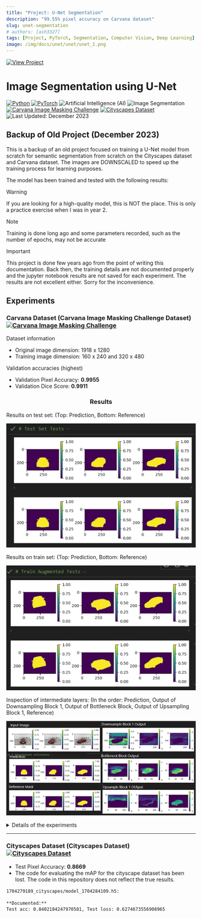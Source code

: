 ```yaml
---
title: "Project: U-Net Segmentation"
description: "99.55% pixel accuracy on Carvana dataset"
slug: unet-segmentation
# authors: [ash3327]
tags: [Project, PyTorch, Segmentation, Computer Vision, Deep Learning]
image: /img/docs/unet/unet/unet_1.png
---
```


[![View Project](https://img.shields.io/badge/View_Project-U--Net%20Segmentation-4285F4?style=for-the-badge&logo=github&logoColor=white)](https://github.com/ash3327/ImageSegmentation-UNet)

# Image Segmentation using U-Net
[![Python](https://img.shields.io/badge/Python-3776AB.svg?logo=python&logoColor=white)](https://www.python.org/) 
[![PyTorch](https://img.shields.io/badge/PyTorch-EE4C2C.svg?logo=pytorch&logoColor=white)](https://pytorch.org/) 
![Artificial Intelligence (AI)](https://img.shields.io/badge/Artificial%20Intelligence%20(AI)-orange.svg?logo=ai&logoColor=white)
![Image Segmentation](https://img.shields.io/badge/Image%20Segmentation-red.svg?logo=segmentation&logoColor=white)
[![Carvana Image Masking Challenge](https://img.shields.io/badge/Kaggle-Carvana%20Image%20Masking%20Challenge-blue.svg?logo=kaggle&logoColor=white)](https://www.kaggle.com/competitions/carvana-image-masking-challenge)
[![Cityscapes Dataset](https://img.shields.io/badge/Dataset-Cityscapes%20Dataset-00BFFF.svg?logo=data:image/png;base64,iVBORw0KGg&logoColor=white)](https://www.cityscapes-dataset.com/)
![Last Updated: December 2023](https://img.shields.io/badge/Last%20Updated-December%202023-green.svg)

## Backup of Old Project (December 2023)

This is a backup of an old project focused on training a U-Net model from scratch for semantic segmentation from scratch on the Cityscapes dataset and Carvana dataset. The images are DOWNSCALED to speed up the training process for learning purposes. 

<!-- truncate -->

The model has been trained and tested with the following results:

> [!WARNING]
> If you are looking for a high-quality model, this is NOT the place. This is only a practice exercise when I was in year 2.

> [!NOTE] 
> Training is done long ago and some parameters recorded, such as the number of epochs, may not be accurate

> [!IMPORTANT]
> This project is done few years ago from the point of writing this documentation. Back then, the training details are not documented properly and the jupyter notebook results are not saved for each experiment. The results are not excellent either. Sorry for the inconvenience.

<!-- ## Setups
**Note**: 
- **Environment**: Python 3.10.8, PyTorch 2.1.2, CUDA 12.1
- **Libraries**: See `requirements-lock.txt`
- **Folder Layout**: 
  ```
  data/
    carvana/
      test/
      train/
      train_masks/
      val/
      val_masks/
    cityscapes/
      gtFine/
      leftImg8Bit/
  ```
  - Data Sources: 
    - Carvana: [![Carvana Image Masking Challenge](https://img.shields.io/badge/Kaggle-Carvana%20Image%20Masking%20Challenge-blue.svg?logo=kaggle&logoColor=white)](https://www.kaggle.com/competitions/carvana-image-masking-challenge)
      - Download from the above link
      - Unzip all zips and organize as described above
    - Cityscapes: [![Cityscapes Dataset](https://img.shields.io/badge/Dataset-Cityscapes%20Dataset-00BFFF.svg?logo=data:image/png;base64,iVBORw0KGg&logoColor=white)](https://www.cityscapes-dataset.com/)
      - Download the coarse dataset (images and the masks)
      - Unzip all zips and organize as described above
- **Models**: 
  ```bash
  models/
    sem_segmentation/
      1703922437_cityscapes/model_1703922437.h5 # cityscapes
      1703926149/model_1703926149.h5 # carvana
  ```
  Download from: [![Google Drive](https://img.shields.io/badge/Google%20Drive-Models-orange.svg?logo=googledrive&logoColor=white)](https://drive.google.com/drive/folders/1Mgb_YWV__zsQGNryXGvlOa2EaH49WERe)
- **Training scripts**: Run `main_semantic_segmentation_carvana.py` and `main_semantic_segmentation_cityscape.py` as juypter notebooks.
- **Testing scripts**: Run the `test_semantic_segmentation_carvana.py` script as jupyter notebook. Specify the paths of the h5 files in cell [8].  -->

## Experiments
### Carvana Dataset (Carvana Image Masking Challenge Dataset) [![Carvana Image Masking Challenge](https://img.shields.io/badge/Kaggle-Carvana%20Image%20Masking%20Challenge-blue.svg?logo=kaggle&logoColor=white)](https://www.kaggle.com/competitions/carvana-image-masking-challenge)

Dataset information
* Original image dimension: 1918 x 1280
* Training image dimension: 160 x 240 and 320 x 480

Validation accuracies (highest)
* Validation Pixel Accuracy: **0.9955**
* Validation Dice Score: **0.9911**

<h3 align="center"> Results </h3>

Results on test set: (Top: Prediction, Bottom: Reference)

![alt text](/img/docs/unet/image.png)

Results on train set: (Top: Prediction, Bottom: Reference)

![alt text](/img/docs/unet/image2.png)

Inspection of intermediate layers: (In the order: Prediction, Output of Downsampling Block 1, Output of Bottleneck Block, Output of Upsampling Block 1, Reference)

![alt text](/img/docs/unet/image4.png)

<details>
<summary>Details of the experiments</summary>

```
Normalization: mean 0, std 1
Augments:
        transforms.RandomHorizontalFlip(p=0.5),
        transforms.RandomVerticalFlip(p=0.1),
        transforms.RandomRotation(degrees=35),

**29/12/2023 17:15: result12_**
Downscaled image dimension: 160 x 240
Batch size: 32
Learning rate: 5e-7
Decay: StepLR: step_size=5, gamma=0.85
Loss: BCEWithLogitsLoss
Epochs: 42
Final: Test accuracy: 90.9%, Avg loss: 0.403125, Test recall: 0.5831877589225769, precision: 0.980972170829773

**30/12/2023 08:40: result13_**
Downscaled image dimension: 160 x 240
Batch size: 32
Learning rate: 1e-4
Decay: ReduceLROnPlateau: patience=5
Loss: BCEWithLogitsLoss
Epochs: 50
Final: Test accuracy: 81.0%, Avg loss: 0.775568, Test recall: 0.1010913997888565, precision: 0.9727051258087158

**30/12/2023 11:33: result14_**
Downscaled image dimension: 160 x 240
Batch size: 32
Learning rate: 1e-4
Decay: ReduceLROnPlateau: patience=5
Loss: BCEWithLogitsLoss
Epochs: 100
Final:
Test accuracy: 96.6%, Avg loss: 0.210099, Test recall: 0.9129086136817932, precision: 0.927651584148407

**30/12/2023 15:47: 1703922437**
Downscaled image dimension: 160 x 240
Batch size: 16
Learning rate: 1e-4
Decay: None
Loss: BCEWithLogitsLoss
Test accuracy: 99.5%, Avg loss: 0.013175, 
Test recall: 0.9918522238731384, precision: 0.9872172474861145, dice_score: 0.9895293116569519

**30/12/2023 16:49: 1703926149**
Downscaled image dimension: 320 x 480
Batch size: 8
Learning rate: 1e-4
Decay: None
Loss: BCEWithLogitsLoss
Test accuracy: 99.6%, Avg loss: 0.009994, 
Test recall: 0.9942919611930847, precision: 0.9879629611968994, dice_score: 0.9911173582077026
```
</details>

-----

### Cityscapes Dataset (Cityscapes Dataset) [![Cityscapes Dataset](https://img.shields.io/badge/Dataset-Cityscapes%20Dataset-00BFFF.svg?logo=data:image/png;base64,iVBORw0KGg&logoColor=white)](https://www.cityscapes-dataset.com/)

* Test Pixel Accuracy: **0.8669**
* The code for evaluating the mAP for the cityscape dataset has been lost. The code in this repository does not reflect the true results.

```
1704279189_cityscapes/model_1704284109.h5: 

**Documented:** 
Test acc: 0.8402184247970581, Test loss: 0.6274673556908965
```

